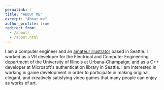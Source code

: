 ```yaml
---
permalink: /
title: "ABOUT ME"
excerpt: "About me"
author_profile: true
redirect_from: 
  - /about/
  - /about.html
---
```


I am a computer engineer and an [amateur illustrator](https://www.artstation.com/sketching101) based in Seattle. I worked as a VR developer for the Electrical and Computer Engineering department of the University of Illinois at Urbana-Champaign, and as a C++ developer at Microsoft's authentication library in Seattle. I am interested in working in game development in order to participate in making original, elegant, and creatively satisfying video games that many people can enjoy as works of art.
